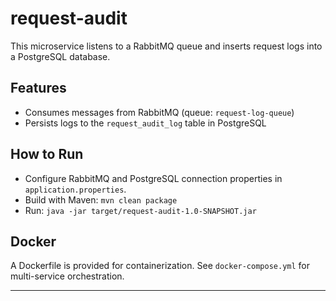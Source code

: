 # request-audit

This microservice listens to a RabbitMQ queue and inserts request logs into a PostgreSQL database.

## Features
- Consumes messages from RabbitMQ (queue: `request-log-queue`)
- Persists logs to the `request_audit_log` table in PostgreSQL

## How to Run
- Configure RabbitMQ and PostgreSQL connection properties in `application.properties`.
- Build with Maven: `mvn clean package`
- Run: `java -jar target/request-audit-1.0-SNAPSHOT.jar`

## Docker
A Dockerfile is provided for containerization. See `docker-compose.yml` for multi-service orchestration.

---
